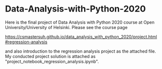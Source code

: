 # Data-Analysis-with-Python-2020

Here is the final project of Data Analysis with Python 2020 course at Open University/University of Helsinki. Please see the course page 

https://csmastersuh.github.io/data_analysis_with_python_2020/project.html#regression-analysis 

and also introduction to the regression analysis project as the attached file. My conducted project solution is attached as "project_notebook_regression_analysis.ipynb".
